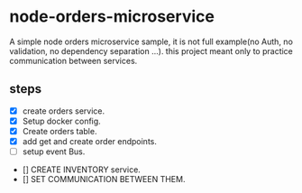 # node-orders-microservice

A simple node orders microservice sample, it is not full example(no Auth, no validation, no dependency separation ...). this project meant only to practice communication between services.

## steps

- [x] create orders service.
- [x] Setup docker config.
- [x] Create orders table.
- [x] add get and create order endpoints.
- [ ] setup event Bus.
- [] CREATE INVENTORY service.
- [] SET COMMUNICATION BETWEEN THEM.